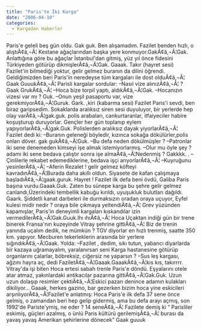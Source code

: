 ```yaml
---
title: "Paris'te İki Karga"
date: "2006-04-10"
categories: 
  - Kargadan Haberler
---
```


Paris'e geleli beş gün oldu. Gak guk. Ben alışamadım. Fazilet benden hızlı, o alıştıÃ¢â‚¬Â¦ Kestane ağaçlarından başka yere konmuyor.GakÃ¢â‚¬Â¦Gak. Anlattığına göre bu ağaçlar İstanbul'dan gitmiş, yüz yıl önce fidesini Türkiyeden götürüp dikmişlerÃ¢â‚¬Â¦Gak. Gaaak. Takır (hayret sesi) Fazilet'in bilmediği yoktur, gelir gelmez buranın da dilini öğrendi. Geldiğimizden beri Paris'in neredeyse tüm kargaları ile dost olduÃ¢â‚¬Â¦ Gaak GuuukÃ¢â‚¬Â¦ Parisli kargalar sordular: –Nasıl vize alınızÃ¢â‚¬Â¦ ? Gaak GrukÃ¢â‚¬Â¦ –Hoca bize torpil yaptı, aldıkÃ¢â‚¬Â¦Gak. –Hocanızın vizesi var mı ? Guk. –Onun yeşil pasaportu var, vize gerekmiyorÃ¢â‚¬Â¦Guruk. Gark. ,kiri (kabarma sesi) Fazilet Paris'i sevdi, ben biraz garipsedim. Sokaklarda aralıksız siren sesi duyuluyor, bir yerlerde hep olay varÃ¢â‚¬Â¦gak.guk. polis arabaları, cankurtaranlar, itfaiyeciler habire koşuşturup duruyorlar. Gençler her gün toplanıp eylem yapıyorlarÃ¢â‚¬Â¦gak.Guk. Polislerden aralıksız dayak yiyorlarÃ¢â‚¬Â¦ Fazilet dedi ki: –Buranın geleneği böyledir, kızınca sokağa dökülürler,polis onları döver. gak gukÃ¢â‚¬Â¦Guk. –Bu defa neden dökülmüşler ? –Patronlar iki sene denemeden kimseyi işe almak istemiyorlarmış. –Olur mu öyle şey ? adamı iki sene bedava çalıştır sonra işe almaÃ¢â‚¬Â¦Nedenmiş ? Gakkkk. . –Çinlilerle rekabet edemediklerine, bedava işçi arıyorlarÃ¢â‚¬Â¦ –Kuyruğunu yesinlerÃ¢â‚¬Â¦ –Aferin Rezalet ! gelir gelmez köfteyi kavradınÃ¢â‚¬Â¦Burada daha akıllı oldun. Siyasete de kafan çalışmaya başladıÃ¢â‚¬Â¦gaak.guruk. Hayret ! Fazilet ilk defa beni övdü, Galiba Paris başına vurdu.Gaaak.Guk. Zaten bu sünepe karga bu şehre gelir gelmez canlandı,Üzerindeki tembellik kabuğu kırıldı, uyuşukluk bulutları dağıldı. Gaark. Şiddetli kanat darbeleri ile durmaksızın oradan oraya uçuyor, Eyfel kulesi midir nedir ? oraya bile çıkmaya yeltendiÃ¢â‚¬Â¦ Grev yüzünden kapamışlar, Paris'in deneyimli kargaları kıskandılar izin vermedilerÃ¢â‚¬Â¦Gak.Guuk.Ihı ıhıÃ¢â‚¬Â¦ Hoca Uçaktan indiği gün bir trene binerek Fransa'nın kuzeyinde Vitray şehrine gittiÃ¢â‚¬Â¦ Biz de trenin yanında uçalım dedik, ne mümkün ? TGV diyorlar en hızlı trenmiş, saatte 350 km. yapıyor. Mecburen tekerleklerin arasında bir yerlere sığındıkÃ¢â‚¬Â¦Gaak. Yolda: –Fazilet , dedim, sıkı tutun, yabancı diyarlarda bir kazaya uğramayalım, yaralanırsan seni Karga hastanesine götürüp organlarını çalarlar, böbreksiz, ciğersiz ne yaparsın ? –Sus leş kargası, ağzını hayra aç, dedi FaziletÃ¢â‚¬Â¦Gaaak.GaaakÃ¢â‚¬Â¦kıs kıs, takırrrr. Vitray'da işi biten Hoca ertesi sabah trenle Paris'e döndü. Eşyalarını otele atar atmaz, yakınlardaki antikacılar pazarına gittiÃ¢â‚¬Â¦Gak.Guk. Uzun uzun dolaşıp resimler çektiÃ¢â‚¬Â¦Eskici pazarı denince adamın kulakları dikiliyor... Gaaak, herkes gazino, bar gezerken bizim hoca yine eskicileri arşınlıyorÃ¢â‚¬Â¦Fazilet'e anlatmış: Hoca Paris'e ilk defa 37 sene önce gelmiş, o zamandan beri hep gelip gidermiş, ama bu defa arayı açmış, son 1992'de Pariste'ymiş, ne eder ? 14 seneÃ¢â‚¬Â¦ Fazilete demiş ki “ Parisliler eskimiş, güçleri azalmış, o ünlü Paris kültürü gerilemişÃ¢â‚¬Â¦ burası da yavaş yavaş Amerikan şehirlerine dönecek” Gaak guuuk
